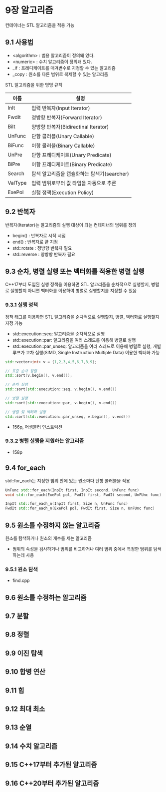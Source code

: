 # 9장 알고리즘

컨테이너는 STL 알고리즘을 적용 가능

## 9.1 사용법

- &lt;algorithm&gt; : 범용 알고리즘이 정의돼 있다.
- &lt;numeric&gt; : 수치 알고리즘이 정의돼 있다.
- _if : 프레디케이트를 매겨변수로 지정할 수 있는 알고리즘
- _copy : 원소를 다른 범위로 복제할 수 있는 알고리즘

STL 알고리즘을 위한 명명 규칙

|이름|설명|
|---|---|
|InIt|입력 반복자(Input Iterator)|
|FwdIt|정방향 반복자(Forward Iterator)|
|BiIt|양방향 반복자(Bidirectinal Iterator)|
|UnFunc|단항 콜러블(Unary Callable)|
|BiFunc|이항 콜러블(Binary Callable)|
|UnPre|단항 프레디케이트(Unary Predicate)|
|BiPre|이항 프레디케이트(Binary Predicate)|
|Search|탐색 알고리즘을 캡슐화하는 탐색기(searcher)|
|ValType|입력 범위로부터 값 타입을 자동으로 추론|
|ExePol|실행 정책(Execution Policy)|

## 9.2 반복자

반복자(Iterator)는 알고리즘의 실행 대상이 되는 컨테이너의 범위를 정의

- begin() : 반복자로 시작 시점
- end() : 반복자로 끝 지점
- std::rotate : 정방향 반복자 필요
- std::reverse : 양방향 반복자 필요

## 9.3 순차, 병렬 실행 또는 벡터화를 적용한 병렬 실행

C++17부터 도입된 실행 정책을 이용하면 STL 알고리즘을 순차적으로 실행할지, 병렬로 실행할지 아니면 벡터화를 이용하여 병렬로 실행할지를 지정할 수 있음

### 9.3.1 실행 정책

정책 태그를 이용하면 STL 알고리즘을 순차적으로 실행할지, 병렬, 벡터화로 실행할지 지정 가능

- std::execution::seq: 알고리즘을 순차적으로 실행
- std::execution::par: 알고리즘을 여러 스레드를 이용해 병렬로 실행
- std::execution::par_unseq: 알고리즘을 여러 스레드로 이용해 병렬로 실행, 개별 루프가 교차 실행(SIMD, Single Instruction Multiple Data) 이용한 벡터화 가능

```C++
std::vector<int> v = {1,2,3,4,5,6,7,8,9};

// 표준 순차 정렬
std::sort(v.begin(), v.end());

// 순차 실행
std::sort(std::execution::seq, v.begin(), v.end())

// 병렬 실행
std::sort(std::execution::par, v.begin(), v.end())

// 병렬 및 벡터화 실행
std::sort(std::execution::par_unseq, v.begin(), v.end())
```
- 156p, 어셈블러 인스트럭션

### 9.3.2 병렬 실행을 지원하는 알고리즘

- 158p

## 9.4 for_each

std::for_each는 지정한 범위 안에 있는 원소마다 단항 콜러블을 적용

```C++
UnFunc std::for_each(InpIt first, InpIt second, UnFunc func)
void std::for_each(ExePol pol, PwdIt first, FwdIt second, UnFUnc func)
```

```C++
InpIt std::for_each_n(InpIt first, Size n, UnFunc func)
FwdIt std::for_each_n(ExePol pol, PwdIt first, Size n, UnFUnc func)
```

## 9.5 원소를 수정하지 않는 알고리즘

원소를 탐색하거나 원소의 개수를 세는 알고리즘

- 범위의 속성을 검사하거나 범위를 비교하거나 여러 범위 중에서 특정한 범위를 탐색하는데 사용

### 9.5.1 원소 탐색

- find.cpp



## 9.6 원소를 수정하는 알고리즘


## 9.7 분할


## 9.8 정렬


## 9.9 이진 탐색


## 9.10 합병 연산


## 9.11 힙


## 9.12 최대 최소


## 9.13 순열


## 9.14 수치 알고리즘


## 9.15 C++17부터 추가된 알고리즘


## 9.16 C++20부터 추가된 알고리즘